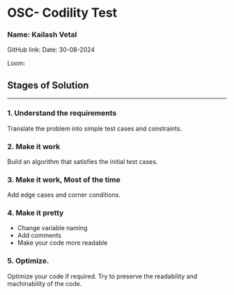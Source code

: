 # OSC- Codility Test


### Name: Kailash Vetal

GitHub link:
Date: 30-08-2024


Loom: 

## Stages of Solution

---

### 1. Understand the requirements
Translate the problem into simple test cases and constraints.

### 2. Make it work
Build an algorithm that satisfies the initial test cases.

### 3. Make it work, Most of the time
Add edge cases and corner conditions.

### 4. Make it pretty
- Change variable naming 
- Add comments
- Make your code more readable

### 5. Optimize.
Optimize your code if required. Try to preserve the readability and machinability of the code.

